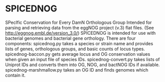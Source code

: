 SPICEDNOG
=========
SPecIfic Conservation for Every DamN Orthologous Group
Intended for parsing and retrieving data from the eggNOG project (v.3) flat files.
(See http://eggnog.embl.de/version_3.0/)
SPICEDNOG is intended for use with bacterial genomes and bacterial gene orthology.
There are four components:
spicednog.py takes a species or strain name and provides lists of genes, orthologous groups, and basic counts of locus types.
spicednog-baccon.py gets average locus and OG conservation values when given an input file of species IDs.
spicednog-convert.py takes lists of Uniprot IDs and converts them into OG, NOG, and bactNOG IDs if available.
spicednog-marshmallow.py takes an OG ID and finds genomes which contain it.
